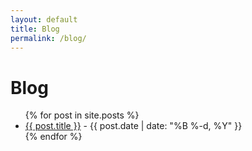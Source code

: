 ```yaml
---
layout: default
title: Blog
permalink: /blog/
---
```


# Blog

<ul>
{% for post in site.posts %}
  <li>
    <a href="{{ post.url }}">{{ post.title }}</a> - {{ post.date | date: "%B %-d, %Y" }}
  </li>
{% endfor %}
</ul>
